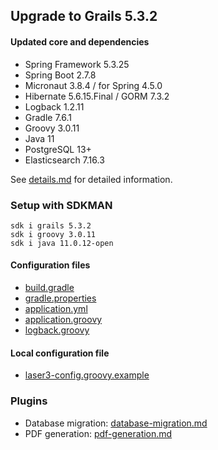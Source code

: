 
## Upgrade to Grails 5.3.2

#### Updated core and dependencies

- Spring Framework 5.3.25
- Spring Boot 2.7.8
- Micronaut 3.8.4 / for Spring 4.5.0
- Hibernate 5.6.15.Final / GORM 7.3.2
- Logback 1.2.11
- Gradle 7.6.1
- Groovy 3.0.11
- Java 11
- PostgreSQL 13+
- Elasticsearch 7.16.3

See [details.md](./details.md) for detailed information.

### Setup with SDKMAN

    sdk i grails 5.3.2
    sdk i groovy 3.0.11
    sdk i java 11.0.12-open

#### Configuration files

- [build.gradle](../build.gradle)
- [gradle.properties](../gradle.properties)
- [application.yml](../grails-app/conf/application.yml)
- [application.groovy](../grails-app/conf/application.groovy)
- [logback.groovy](../grails-app/conf/logback.groovy)

#### Local configuration file

- [laser3-config.groovy.example](../files/server/laser3-config.groovy.example)

### Plugins 

- Database migration: [database-migration.md](./database-migration.md)
- PDF generation: [pdf-generation.md](./pdf-generation.md)
